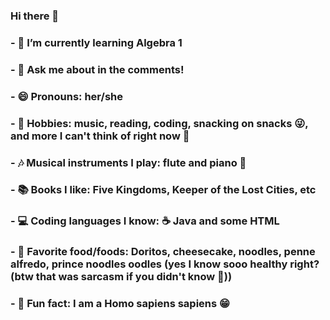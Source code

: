 ### Hi there 👋
### - 🌱 I’m currently learning Algebra 1
### - 💬 Ask me about in the comments!
### - 😄 Pronouns: her/she
### - 🌊 Hobbies: music, reading, coding, snacking on snacks 😜, and more I can't think of right now 🤔 
### - 🎶 Musical instruments I play: flute and piano 🎹
### - 📚 Books I like: Five Kingdoms, Keeper of the Lost Cities, etc 
### - 💻 Coding languages I know: ☕️ Java and some HTML 
### - 🍰 Favorite food/foods: Doritos, cheesecake, noodles, penne alfredo, prince noodles oodles (yes I know sooo healthy right? (btw that was sarcasm if you didn't know 🙂)) 
### - 🥳 Fun fact: I am a Homo sapiens sapiens 😁
